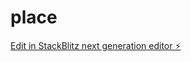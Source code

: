 # place

[Edit in StackBlitz next generation editor ⚡️](https://stackblitz.com/~/github.com/Akash8448/place)